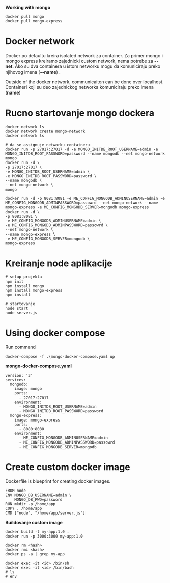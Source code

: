 **Working with mongo**
```
docker pull mongo
docker pull mongo-express
```

# Docker network
Docker po defaultu kreira isolated network za container. Za primer mongo i mongo express kreiramo zajednicki custom network, nema potrebe za **--net**.
Ako su dva containera u istom networku mogu da komuniciraju preko njihovog imena (**--name**) .

Outside of the docker network, communicaiton can be done over localhost. 
Containeri koji su deo zajednickog networka komuniciraju preko imena (**name**)

# Rucno startovanje mongo dockera
```
docker network ls
docker network create mongo-network
docker network ls

# da se assignuje networku containeru
docker run -p 27017:27017 -d -e MONGO_INITDB_ROOT_USERNAME=admin -e MONGO_INITDB_ROOT_PASSWORD=password --name mongodb --net mongo-network mongo
docker run -d \ 
-p 27017:27017 \ 
-e MONGO_INITDB_ROOT_USERNAME=admin \
-e MONGO_INITDB_ROOT_PASSWORD=password \
--name mongodb \ 
--net mongo-network \ 
mongo

docker run -d -p 8081:8081 -e ME_CONFIG_MONGODB_ADMINUSERNAME=admin -e ME_CONFIG_MONGODB_ADMINPASSWORD=passowrd --net mongo-network --name mongo-express -e ME_CONFIG_MONGODB_SERVER=mongodb mongo-express 
docker run -d \
-p 8081:8081 \
-e ME_CONFIG_MONGODB_ADMINUSERNAME=admin \
-e ME_CONFIG_MONGODB_ADMINPASSWORD=passowrd \
--net mongo-network \
--name mongo-express \
-e ME_CONFIG_MONGODB_SERVER=mongodb \
mongo-express 
```


# Kreiranje node aplikacije
```
# setup projekta
npm init
npm install mongo
npm install mongo-express
npm install

# startovanje
node start 
node server.js
```

# Using docker compose
Run command
```
docker-compose -f .\mongo-docker-compose.yaml up
```
**mongo-docker-compose.yaml**
```
version: '3'
services:
  mongodb:
    image: mongo
    ports:
      - 27017:27017
    environment:
      - MONGO_INITDB_ROOT_USERNAME=admin
      - MONGO_INITDB_ROOT_PASSWORD=password
  mongo-express:
    image: mongo-express
    ports:
      - 8080:8080
    environment:
      - ME_CONFIG_MONGODB_ADMINUSERNAME=admin
      - ME_CONFIG_MONGODB_ADMINPASSWORD=passowrd
      - ME_CONFIG_MONGODB_SERVER=mongodb
```
# Create custom docker image
Dockerfile is blueprint for creating docker images.
```
FROM node
ENV MONGO_DB_USERNAME=admin \
    MONGO_DB_PWD=password
RUN mkdir -p /home/app
COPY . /home/app
CMD ["node", "/home/app/server.js"]
```

**Buildovanje custom image**
```
docker build -t my-app:1.0 . 
docker run -p 3000:3000 my-app:1.0

docker rm <hash>
docker rmi <hash>
docker ps -a | grep my-app

docker exec -it <id> /bin/sh
docker exec -it <id> /bin/bash
# ls
# env
```
